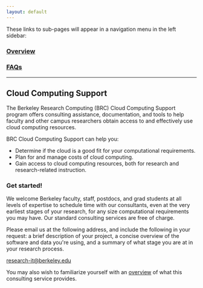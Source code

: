 ```yaml
---
layout: default
---
```


These links to sub-pages will appear in a navigation menu in the left sidebar:

### [Overview](https://ucberkeley.github.io/brc-draft-documentation/cloud/overview.html)

### [FAQs](https://ucberkeley.github.io/brc-draft-documentation/cloud/faqs.html)

---

## Cloud Computing Support

The Berkeley Research Computing (BRC) Cloud Computing Support program offers consulting assistance, documentation, and tools to help faculty and other campus researchers obtain access to and effectively use cloud computing resources.

BRC Cloud Computing Support can help you:

* Determine if the cloud is a good fit for your computational requirements.
* Plan for and manage costs of cloud computing.
* Gain access to cloud computing resources, both for research and research-related instruction.

### Get started!

We welcome Berkeley faculty, staff, postdocs, and grad students at all levels of expertise to schedule time with our consultants, even at the very earliest stages of your research, for any size computational requirements you may have. Our standard consulting services are free of charge.

Please email us at the following address, and include the following in your request: a brief description of your project, a concise overview of the software and data you're using, and a summary of what stage you are at in your research process.

[research-it@berkeley.edu](mailto:research-it@berkeley.edu)

You may also wish to familiarize yourself with an [overview](/services/cloud-computing-support/overview-cloud-computing-support) of what this consulting service provides.
